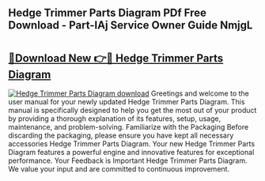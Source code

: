 ## Hedge Trimmer Parts Diagram PDf Free Download - Part-IAj Service Owner Guide NmjgL

# <h2><a href="http://dfj5zh3.blite.top/?on=Hedge+Trimmer+Parts+Diagram">🔗Download New 👉🔴 Hedge Trimmer Parts Diagram</a></h2>

[![Hedge Trimmer Parts Diagram download](https://i.imgur.com/lujVjoI.png)](http://dfj5zh3.blite.top/?on=Hedge+Trimmer+Parts+Diagram)
Greetings and welcome to the user manual for your newly updated Hedge Trimmer Parts Diagram. This manual is specifically designed to help you get the most out of your product by providing a thorough explanation of its features, setup, usage, maintenance, and problem-solving. Familiarize with the Packaging Before discarding the packaging, please ensure you have kept all necessary accessories Hedge Trimmer Parts Diagram. Your new Hedge Trimmer Parts Diagram features a powerful engine and innovative features for exceptional performance. Your Feedback is Important Hedge Trimmer Parts Diagram. We value your input and are committed to continuous improvement.
